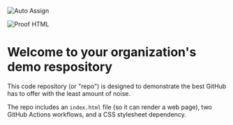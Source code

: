 ![Auto Assign](https://github.com/Kedou-Game/demo-repository/actions/workflows/auto-assign.yml/badge.svg)

![Proof HTML](https://github.com/Kedou-Game/demo-repository/actions/workflows/proof-html.yml/badge.svg)

# Welcome to your organization's demo respository
This code repository (or "repo") is designed to demonstrate the best GitHub has to offer with the least amount of noise.

The repo includes an `index.html` file (so it can render a web page), two GitHub Actions workflows, and a CSS stylesheet dependency.
